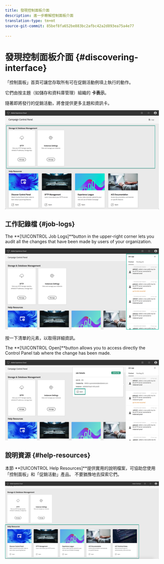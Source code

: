 ```yaml
---
title: 發現控制面板介面
description: 進一步瞭解控制面板介面
translation-type: tm+mt
source-git-commit: 85bef8fa652be883bc2afbc42a2d893ea75a4e77

---
```



# 發現控制面板介面 {#discovering-interface}

「控制面板」首頁可讓您存取所有可在促銷活動例項上執行的動作。

它們由按主題（如儲存和資料庫管理）組織的 **卡表示**。

隨著即將發行的促銷活動，將會提供更多主題和資訊卡。

![](assets/control_panel_interface.png)

## 工作記錄檔 {#job-logs}

The **[!UICONTROL Job Logs]**button in the upper-right corner lets you audit all the changes that have been made by users of your organization.

![](assets/control_panel_interface2.png)

按一下清單的元素，以取得詳細資訊。

The **[!UICONTROL Open]**button allows you to access directly the Control Panel tab where the change has been made.

![](assets/control_panel_logdetails.png)

## 說明資源 {#help-resources}

本節 **[!UICONTROL Help Resources]**提供實用的說明檔案，可協助您使用「控制面板」和「促銷活動」產品。 不要猶豫地去探索它們。

![](assets/helpresources.png)
